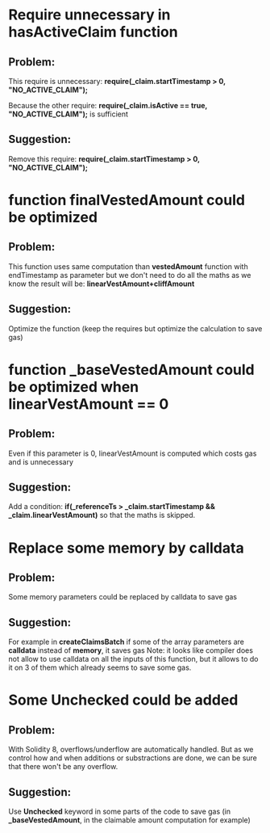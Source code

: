 # Require unnecessary in **hasActiveClaim** function

## Problem:
This require is unnecessary: **require(_claim.startTimestamp > 0, "NO_ACTIVE_CLAIM");**

Because the other require: **require(_claim.isActive == true, "NO_ACTIVE_CLAIM");** is sufficient

## Suggestion:

Remove this require:
**require(_claim.startTimestamp > 0, "NO_ACTIVE_CLAIM");**



# function **finalVestedAmount** could be optimized 


## Problem:
This function uses same computation than **vestedAmount** function with endTimestamp as parameter
but we don't need to do all the maths as we know the result will be: **linearVestAmount+cliffAmount**
 
## Suggestion:

Optimize the function (keep the requires but optimize the calculation to save gas)




# function **_baseVestedAmount** could be optimized when **linearVestAmount == 0**


## Problem:
Even if this parameter is 0, linearVestAmount is computed which costs gas and is unnecessary
 
## Suggestion:
Add a condition:
            **if(_referenceTs > _claim.startTimestamp && _claim.linearVestAmount)**
so that the maths is skipped.
             

# Replace some **memory** by **calldata**


## Problem:
Some memory parameters could be replaced by calldata to save gas
 
## Suggestion:
For example in **createClaimsBatch** if some of the array parameters are **calldata** instead of **memory**, it saves gas
Note: it looks like compiler does not allow to use calldata on all the inputs of this function, but it allows to do it on 3 of them which already seems to save some gas.

# Some **Unchecked** could be added 


## Problem:
With Solidity 8, overflows/underflow are automatically handled. But as we control how and when additions or substractions are done, we can be sure that there won't be any overflow.
 
## Suggestion:
Use **Unchecked** keyword in some parts of the code to save gas (in **_baseVestedAmount**, in the claimable amount computation for example)




